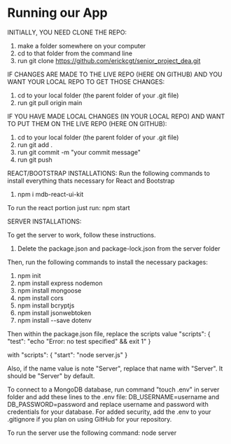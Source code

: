 # Running our App

INITIALLY, YOU NEED CLONE THE REPO:
1) make a folder somewhere on your computer
2) cd to that folder from the command line
3) run git clone https://github.com/erickcgt/senior_project_dea.git

IF CHANGES ARE MADE TO THE LIVE REPO (HERE ON GITHUB) AND YOU WANT YOUR LOCAL REPO TO GET THOSE CHANGES:
1) cd to your local folder (the parent folder of your .git file)
2) run git pull origin main

IF YOU HAVE MADE LOCAL CHANGES (IN YOUR LOCAL REPO) AND WANT TO PUT THEM ON THE LIVE REPO (HERE ON GITHUB):
1) cd to your local folder (the parent folder of your .git file)
2) run git add .
3) run git commit -m "your commit message"
4) run git push


REACT/BOOTSTRAP INSTALLATIONS:
Run the following commands to install everything thats necessary for React and Bootstrap

1) npm i mdb-react-ui-kit

To run the react portion just run: npm start

SERVER INSTALLATIONS:

To get the server to work, follow these instructions.

1) Delete the package.json and package-lock.json from the server folder

Then, run the following commands to install the necessary packages:

1) npm init
2) npm install express nodemon
3) npm install mongoose
4) npm install cors
5) npm install bcryptjs
6) npm install jsonwebtoken
7) npm install --save dotenv

Then within the package.json file, replace the scripts value "scripts": {
    "test": "echo \"Error: no test specified\" && exit 1"
  }
  
  with "scripts": {
    "start": "node server.js"
  }
  
Also, if the name value is note "Server", replace that name with "Server". It should be "Server" by default.

To connect to a MongoDB database, run command "touch .env" in server folder and add these lines to the .env file: DB_USERNAME=username and 
DB_PASSWORD=password and replace username and password with credentials for your database. For added security, add the .env to your .gitignore
if you plan on using GitHub for your repository. 


To run the server use the following command: node server
